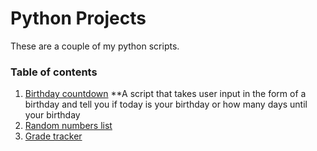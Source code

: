 # Python Projects

These are a couple of my python scripts.

### Table of contents
1. [Birthday countdown](https://github.com/TineshaErskine/python_coding/tree/master/birthday_countdown) 
 **A script that takes user input in the form of a birthday and tell you if today is your birthday or how many days until your birthday
2. [Random numbers list](https://github.com/TineshaErskine/python_coding/tree/master/random_numbers_list)
3. [Grade tracker](https://github.com/TineshaErskine/python_coding/tree/master/grade_tracker)


